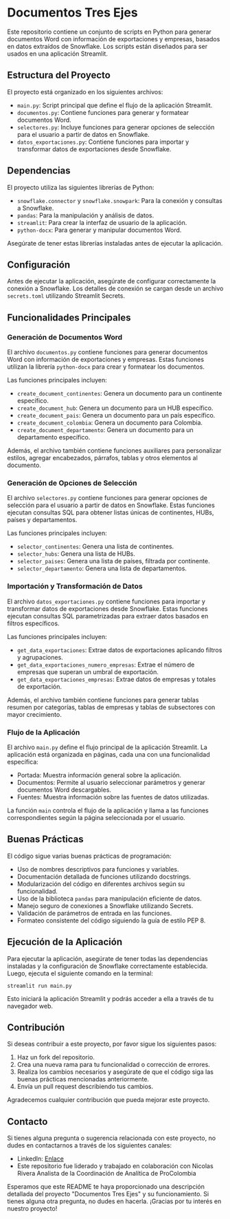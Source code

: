 # Documentos Tres Ejes

Este repositorio contiene un conjunto de scripts en Python para generar documentos Word con información de exportaciones y empresas, basados en datos extraídos de Snowflake. Los scripts están diseñados para ser usados en una aplicación Streamlit.

## Estructura del Proyecto

El proyecto está organizado en los siguientes archivos:

- `main.py`: Script principal que define el flujo de la aplicación Streamlit.
- `documentos.py`: Contiene funciones para generar y formatear documentos Word.
- `selectores.py`: Incluye funciones para generar opciones de selección para el usuario a partir de datos en Snowflake.
- `datos_exportaciones.py`: Contiene funciones para importar y transformar datos de exportaciones desde Snowflake.

## Dependencias

El proyecto utiliza las siguientes librerías de Python:

- `snowflake.connector` y `snowflake.snowpark`: Para la conexión y consultas a Snowflake.
- `pandas`: Para la manipulación y análisis de datos.
- `streamlit`: Para crear la interfaz de usuario de la aplicación.
- `python-docx`: Para generar y manipular documentos Word.

Asegúrate de tener estas librerías instaladas antes de ejecutar la aplicación.

## Configuración

Antes de ejecutar la aplicación, asegúrate de configurar correctamente la conexión a Snowflake. Los detalles de conexión se cargan desde un archivo `secrets.toml` utilizando Streamlit Secrets.

## Funcionalidades Principales

### Generación de Documentos Word

El archivo `documentos.py` contiene funciones para generar documentos Word con información de exportaciones y empresas. Estas funciones utilizan la librería `python-docx` para crear y formatear los documentos.

Las funciones principales incluyen:

- `create_document_continentes`: Genera un documento para un continente específico.
- `create_document_hub`: Genera un documento para un HUB específico.
- `create_document_pais`: Genera un documento para un país específico.
- `create_document_colombia`: Genera un documento para Colombia.
- `create_document_departamento`: Genera un documento para un departamento específico.

Además, el archivo también contiene funciones auxiliares para personalizar estilos, agregar encabezados, párrafos, tablas y otros elementos al documento.

### Generación de Opciones de Selección

El archivo `selectores.py` contiene funciones para generar opciones de selección para el usuario a partir de datos en Snowflake. Estas funciones ejecutan consultas SQL para obtener listas únicas de continentes, HUBs, países y departamentos.

Las funciones principales incluyen:

- `selector_continentes`: Genera una lista de continentes.
- `selector_hubs`: Genera una lista de HUBs.
- `selector_paises`: Genera una lista de países, filtrada por continente.
- `selector_departamento`: Genera una lista de departamentos.

### Importación y Transformación de Datos

El archivo `datos_exportaciones.py` contiene funciones para importar y transformar datos de exportaciones desde Snowflake. Estas funciones ejecutan consultas SQL parametrizadas para extraer datos basados en filtros específicos.

Las funciones principales incluyen:

- `get_data_exportaciones`: Extrae datos de exportaciones aplicando filtros y agrupaciones.
- `get_data_exportaciones_numero_empresas`: Extrae el número de empresas que superan un umbral de exportación.
- `get_data_exportaciones_empresas`: Extrae datos de empresas y totales de exportación.

Además, el archivo también contiene funciones para generar tablas resumen por categorías, tablas de empresas y tablas de subsectores con mayor crecimiento.

### Flujo de la Aplicación

El archivo `main.py` define el flujo principal de la aplicación Streamlit. La aplicación está organizada en páginas, cada una con una funcionalidad específica:

- Portada: Muestra información general sobre la aplicación.
- Documentos: Permite al usuario seleccionar parámetros y generar documentos Word descargables.
- Fuentes: Muestra información sobre las fuentes de datos utilizadas.

La función `main` controla el flujo de la aplicación y llama a las funciones correspondientes según la página seleccionada por el usuario.

## Buenas Prácticas

El código sigue varias buenas prácticas de programación:

- Uso de nombres descriptivos para funciones y variables.
- Documentación detallada de funciones utilizando docstrings.
- Modularización del código en diferentes archivos según su funcionalidad.
- Uso de la biblioteca `pandas` para manipulación eficiente de datos.
- Manejo seguro de conexiones a Snowflake utilizando Secrets.
- Validación de parámetros de entrada en las funciones.
- Formateo consistente del código siguiendo la guía de estilo PEP 8.

## Ejecución de la Aplicación

Para ejecutar la aplicación, asegúrate de tener todas las dependencias instaladas y la configuración de Snowflake correctamente establecida. Luego, ejecuta el siguiente comando en la terminal:

```
streamlit run main.py
```

Esto iniciará la aplicación Streamlit y podrás acceder a ella a través de tu navegador web.

## Contribución

Si deseas contribuir a este proyecto, por favor sigue los siguientes pasos:

1. Haz un fork del repositorio.
2. Crea una nueva rama para tu funcionalidad o corrección de errores.
3. Realiza los cambios necesarios y asegúrate de que el código siga las buenas prácticas mencionadas anteriormente.
4. Envía un pull request describiendo tus cambios.

Agradecemos cualquier contribución que pueda mejorar este proyecto.

## Contacto

Si tienes alguna pregunta o sugerencia relacionada con este proyecto, no dudes en contactarnos a través de los siguientes canales:

- LinkedIn: [Enlace]([https://www.example.com](https://www.linkedin.com/in/enriqueforero/))
- Este repositorio fue liderado y trabajado en colaboración con Nicolas Rivera Analista de la Coordinación de Analítica de ProColombia

Esperamos que este README te haya proporcionado una descripción detallada del proyecto "Documentos Tres Ejes" y su funcionamiento. Si tienes alguna otra pregunta, no dudes en hacerla. ¡Gracias por tu interés en nuestro proyecto!
